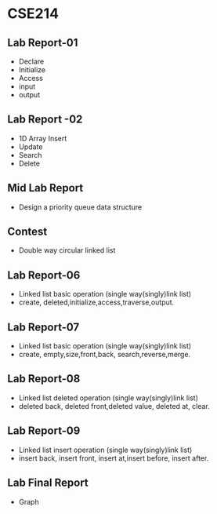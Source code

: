 # CSE214

## Lab Report-01
* Declare
* Initialize
* Access
* input
* output

## Lab Report -02
* 1D Array Insert
* Update
* Search
* Delete
## Mid Lab Report
* Design a priority queue data structure 
## Contest
* Double way circular linked list
## Lab Report-06
* Linked list basic operation (single way(singly)link list)
* create, deleted,initialize,access,traverse,output.
## Lab Report-07
* Linked list basic operation (single way(singly)link list)
* create, empty,size,front,back, search,reverse,merge.
## Lab Report-08
* Linked list deleted operation (single way(singly)link list)
* deleted back, deleted front,deleted value, deleted at, clear.
## Lab Report-09
* Linked list insert operation (single way(singly)link list)
* insert back, insert front, insert at,insert before, insert after.
## Lab Final Report
* Graph
